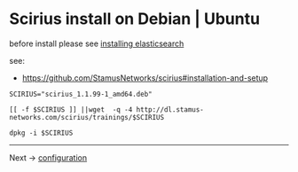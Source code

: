 # Scirius install on Debian | Ubuntu


before install please see [installing elasticsearch](/common/elastic.install.md)

see:

* https://github.com/StamusNetworks/scirius#installation-and-setup

```
SCIRIUS="scirius_1.1.99-1_amd64.deb"

[[ -f $SCIRIUS ]] ||wget  -q -4 http://dl.stamus-networks.com/scirius/trainings/$SCIRIUS

dpkg -i $SCIRIUS

```

----

Next -> [configuration](config.md)
